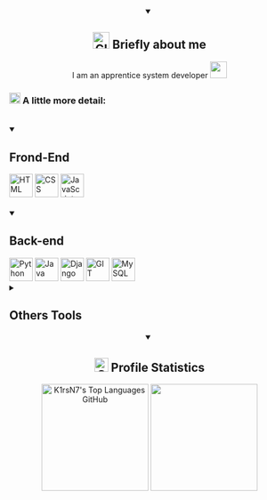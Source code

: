 
<details open>
    <summary align="center"><h2> <img alt="GIF" src="./Image/Developer.gif" width="30px" /> Briefly about me </h2></summary>
    <p align="center"> I am an apprentice system developer  <img src="./Image/cat-coder.gif" width="30px"> </p>
    <h3> <img alt="GIF" src="./Image/paper.gif" width="20px" />  A little more detail: </h3>
  
<br>
</details>
<details open>
<summary align="left"><h2> Frond-End </h2></summary>
<div id="badges" align="left">
    <a href="https://ru.wikipedia.org/wiki/HTML" target="_blank"> <img alt="HTML" height="42px"  src="https://upload.wikimedia.org/wikipedia/commons/thumb/3/38/HTML5_Badge.svg/800px-HTML5_Badge.svg.png" /></a>
    <a href="https://ru.wikipedia.org/wiki/CSS" target="_blank"> <img alt="CSS" height="42px"  src="https://uxwing.com/wp-content/themes/uxwing/download/brands-and-social-media/css-icon.png" /></a>
    <a href="https://developer.mozilla.org/en-US/docs/Web/JavaScript" target="_blank"><img alt="JavaScript" height="42px" src="https://cdn.jsdelivr.net/gh/devicons/devicon/icons/javascript/javascript-original.svg" />
</a>
</div>
<br>
</details>  
<details open>
    <summary align="left"><h2> Back-end </h2></summary>
<div align="left">
    <p></p> 
    <a href="https://www.python.org/" target="_blank"> <img alt="Python" height ="42px"  src="https://cdn.jsdelivr.net/gh/devicons/devicon/icons/python/python-original.svg" /></a>
    <a href="https://www.java.com/en/" target="_blank"> <img alt="Java" height ="42px"  src="https://cdn.jsdelivr.net/gh/devicons/devicon/icons/java/java-original.svg" /></a>
    <a href="https://www.djangoproject.com/" target="_blank"><img alt="Django" height="42px" src="https://static.djangoproject.com/img/logos/django-logo-negative.svg" /></a>
    <a href="https://git-scm.com/" target="_blank"> <img alt="GIT" height="42px"  src="https://cdn.jsdelivr.net/gh/devicons/devicon/icons/git/git-original.svg" /></a>
    <a href="https://www.mysql.com/" target="_blank"> <img alt="MySQL" height ="42px"  src="https://cdn.jsdelivr.net/gh/devicons/devicon/icons/mysql/mysql-original.svg" /></a>

       
</div>
</details>
<details>
<summary align="left"><h2> Others Tools </h2></summary>
<div align="left">
    <a href="https://www.jetbrains.com/idea/" target="_blank"> <img alt="IntelliJ IDEA" height="42px" src="https://cdn.jsdelivr.net/gh/devicons/devicon/icons/intellij/intellij-original.svg" style="background-color:#ddd; padding:10px; border-radius:10px;"/></a>
    <a href="https://code.visualstudio.com/" target="_blank"><img alt="Visual Studio Code" height="42px" src="https://cdn.jsdelivr.net/gh/devicons/devicon/icons/vscode/vscode-original.svg" style="background-color:#ddd; padding:10px; border-radius:10px;"/></a>
    <a href="https://github.com/" target="_blank"><img alt="GitHub" height="42px" src="https://cdn.jsdelivr.net/gh/devicons/devicon/icons/github/github-original.svg" style="background-color:#ddd; padding:10px; border-radius:10px;"/></a>
    <a href="https://www.raspberrypi.com/" target="_blank"><img alt="Raspberry Pi" height="42px" src="https://cdn.jsdelivr.net/gh/devicons/devicon/icons/raspberrypi/raspberrypi-original.svg" style="background-color:#ddd; padding:10px; border-radius:10px;"/></a>
    <a href="https://www.microsoft.com/en-us/windows" target="_blank"><img alt="Windows" height="42px" src="https://cdn.jsdelivr.net/gh/devicons/devicon@latest/icons/windows11/windows11-original.svg" style="background-color:#ddd; padding:10px; border-radius:10px;"/></a>
    <a href="https://www.arduino.cc/" target="_blank"><img alt="Arduino" height="42px" src="https://cdn.jsdelivr.net/gh/devicons/devicon@latest/icons/arduino/arduino-original.svg" style="background-color:#ddd; padding:10px; border-radius:10px;"/></a>
    <a href="https://en.wikipedia.org/wiki/Bash_(Unix_shell)" target="_blank"><img alt="Bash" height="42px" src="https://cdn.jsdelivr.net/gh/devicons/devicon@latest/icons/bash/bash-original.svg" style="background-color:#ddd; padding:10px; border-radius:10px;"/></a>
    <a href="https://www.blender.org/" target="_blank"><img alt="Blender" height="42px" src="https://cdn.jsdelivr.net/gh/devicons/devicon@latest/icons/blender/blender-original.svg" style="background-color:#ddd; padding:10px; border-radius:10px;"/></a>
    <a href="https://www.linux.org/" target="_blank"><img alt="Linux" height="42px" src="https://cdn.jsdelivr.net/gh/devicons/devicon@latest/icons/linux/linux-original.svg" style="background-color:#ddd; padding:10px; border-radius:10px;"/></a>
    <a href="https://ubuntu.com/" target="_blank"><img alt="Ubuntu" height="42px" src="https://cdn.jsdelivr.net/gh/devicons/devicon@latest/icons/ubuntu/ubuntu-original.svg" style="background-color:#ddd; padding:10px; border-radius:10px;"/></a>
    
</div>
</details>

<details open>
<summary align="center"><h2> <img alt="GIF" src="./Image//statistics.gif" width="25px"> Profile Statistics </h2></summary>
  <div align="center">
    <img height="192px" alt="K1rsN7's Top Languages GitHub" src="https://github-readme-stats.vercel.app/api/top-langs/?username=K1rsN7&theme=transparent&title_color=84C2C0&color=E3E3E3&text_color=DEDEDE&hide_border=true&text_bold=true&layout=compact"weight=41% height="192px"/>
      <img height="192px" src="https://github-readme-stats.vercel.app/api?username=K1rsN7&theme=transparent&rank_icon=github&title_color=84C2C0&color=E3E3E3&text_color=DEDEDE&hide_border=true&custom_title=GitHub⠀Stats&show_icons=true"/>
<!--       <img src="https://wakatime.com/share/@K1rsN7/00fbd77f-ac04-4ba5-aebe-b75a9efc825a.svg" height="500px"/> -->



